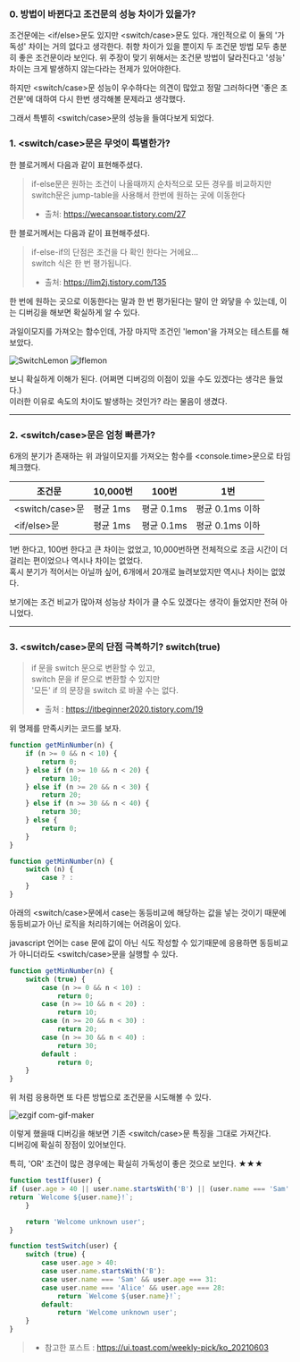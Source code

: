 ### 0. 방법이 바뀐다고 조건문의 성능 차이가 있을가?

조건문에는 <if/else>문도 있지만 <switch/case>문도 있다. 개인적으로 이 둘의 '가독성' 차이는 거의 없다고 생각한다. 취향 차이가 있을 뿐이지 두 조건문 방법 모두 충분히 좋은 조건문이라 보인다.
위 주장이 맞기 위해서는 조건문 방법이 달라진다고 '성능' 차이는 크게 발생하지 않는다라는 전제가 있어야한다.

하지만 <switch/case>문 성능이 우수하다는 의견이 많았고 정말 그러하다면 '좋은 조건문'에 대하여 다시 한번 생각해볼 문제라고 생각했다.

그래서 특별히 <switch/case>문의 성능을 들여다보게 되었다.

### 1. <switch/case>문은 무엇이 특별한가?

한 블로거께서 다음과 같이 표현해주셨다.

> if-else문은 원하는 조건이 나올때까지 순차적으로 모든 경우를 비교하지만   
> switch문은 jump-table을 사용해서 한번에 원하는 곳에 이동한다
>- 출처: https://wecansoar.tistory.com/27

한 블로거께서는 다음과 같이 표현해주셨다.

> if-else-if의 단점은 조건을 다 확인 한다는 거에요...   
> switch 식은 한 번 평가됩니다.
>- 출처: https://lim2j.tistory.com/135

한 번에 원하는 곳으로 이동한다는 말과 한 번 평가된다는 말이 안 와닿을 수 있는데, 이는 디버깅을 해보면 확실하게 알 수 있다.

과일이모지를 가져오는 함수인데, 가장 마지막 조건인 'lemon'을 가져오는 테스트를 해보았다.

![SwitchLemon](https://user-images.githubusercontent.com/13810291/145236196-9867d43a-8d70-489a-a30f-6b29ef2fcf4f.gif)
![Iflemon](https://user-images.githubusercontent.com/13810291/145236213-10d90829-98c2-4c9b-a2b3-e3a82c1b05fa.gif)

보니 확실하게 이해가 된다.
(어쩌면 디버깅의 이점이 있을 수도 있겠다는 생각은 들었다.)  
이러한 이유로 속도의 차이도 발생하는 것인가? 라는 물음이 생겼다.

---

### 2. <switch/case>문은 엄청 빠른가?

6개의 분기가 존재하는 위 과일이모지를 가져오는 함수를 <console.time>문으로 타임체크했다.

|조건문|10,000번|100번|1번
|------|---|---|---|
|<switch/case>문|평균 1ms|평균 0.1ms|평균 0.1ms 이하|
|<if/else>문|평균 1ms|평균 0.1ms|평균 0.1ms 이하|

1번 한다고, 100번 한다고 큰 차이는 없었고, 10,000번하면 전체적으로 조금 시간이 더 걸리는 편이었으나 역시나 차이는 없었다.   
혹시 분기가 적어서는 아닐까 싶어, 6개에서 20개로 늘려보았지만 역시나 차이는
없었다.

보기에는 조건 비교가 많아져 성능상 차이가 클 수도 있겠다는 생각이 들었지만 전혀 아니었다.

---

### 3. <switch/case>문의 단점 극복하기? switch(true)

> if 문을 switch 문으로 변환할 수 있고,  
> switch 문을 if 문으로 변환할 수 있지만  
> '모든' if 의 문장을 switch 로 바꿀 수는 없다.  
> - 출처 : https://itbeginner2020.tistory.com/19

위 명제를 만족시키는 코드를 보자.

```js
function getMinNumber(n) {
    if (n >= 0 && n < 10) {
        return 0;
    } else if (n >= 10 && n < 20) {
        return 10;
    } else if (n >= 20 && n < 30) {
        return 20;
    } else if (n >= 30 && n < 40) {
        return 30;
    } else {
        return 0;
    }
}

function getMinNumber(n) {
    switch (n) {
        case ? :
    }
}
```

아래의 <switch/case>문에서 case는 동등비교에 해당하는 값을 넣는 것이기 때문에 동등비교가 아닌 로직을 처리하기에는 어려움이 있다.

javascript 언어는 case 문에 값이 아닌 식도 작성할 수 있기때문에 응용하면 동등비교가 아니더라도 <switch/case>문을 실행할 수 있다.

```js
function getMinNumber(n) {
    switch (true) {
        case (n >= 0 && n < 10) :
            return 0;
        case (n >= 10 && n < 20) :
            return 10;
        case (n >= 20 && n < 30) :
            return 20;
        case (n >= 30 && n < 40) :
            return 30;
        default :
            return 0;
    }
}
```
위 처럼 응용하면 또 다른 방법으로 조건문을 시도해볼 수 있다.  

![ezgif com-gif-maker](https://user-images.githubusercontent.com/13810291/146399929-62040d17-6d65-4ea5-9c7d-68f701ad8c33.gif)

이렇게 했을때 디버깅을 해보면 기존 <switch/case>문 특징을 그대로 가져간다.  
디버깅에 확실히 장점이 있어보인다.

특히, 'OR' 조건이 많은 경우에는 확실히 가독성이 좋은 것으로 보인다. ★★★

```js
function testIf(user) {
if (user.age > 40 || user.name.startsWith('B') || (user.name === 'Sam' && user.age === 31) || (user.name === 'Alice' && user.age === 28)) {
return `Welcome ${user.name}!`;
    }

    return 'Welcome unknown user';
}

function testSwitch(user) {
    switch (true) {
        case user.age > 40:
        case user.name.startsWith('B'):
        case user.name === 'Sam' && user.age === 31:
        case user.name === 'Alice' && user.age === 28:
            return `Welcome ${user.name}!`;
        default:
            return 'Welcome unknown user';
    }
}
```
> - 참고한 포스트 : https://ui.toast.com/weekly-pick/ko_20210603
